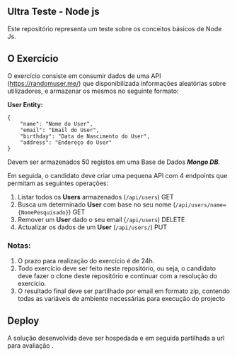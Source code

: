 ## Ultra Teste - Node js
Este repositório representa um teste sobre os conceitos básicos de Node Js.

## O Exercício

O exercício consiste em consumir dados de uma API (https://randomuser.me/) que disponibilizada informações aleatórias sobre utilizadores, e armazenar os mesmos no seguinte formato:

**User Entity:**
```
{
    "name": "Nome do User",
    "email": "Email do User",
    "birthday": "Data de Nascimento do User",
    "address": "Endereço do User"
}
```

Devem ser armazenados 50 registos em uma Base de Dados _**Mongo DB**_.

Em seguida, o candidato deve criar uma pequena API com 4 endpoints que permitam as seguintes operações:
  1. Listar todos os **Users** armazenados (`/api/users`) GET
  2. Busca um determinado **User** com base no seu nome (`/api/users/name={NomePesquisado}`) GET
  3. Remover um **User** dado o seu email (`/api/users`) DELETE
  4. Actualizar os dados de um **User** (`/api/users/`) PUT

### Notas:
1. O prazo para realização do exercício é de 24h.
2. Todo exercício deve ser feito neste repositório, ou seja, o candidato deve fazer o clone deste repositório e continuar
com a resolução do exercício.
3. O resultado final deve ser partilhado por email em formato zip, contendo todas as variáveis de ambiente necessárias para execução do projecto

## Deploy
A solução desenvolvida deve ser hospedada e em seguida partilhada a url para avaliação .
